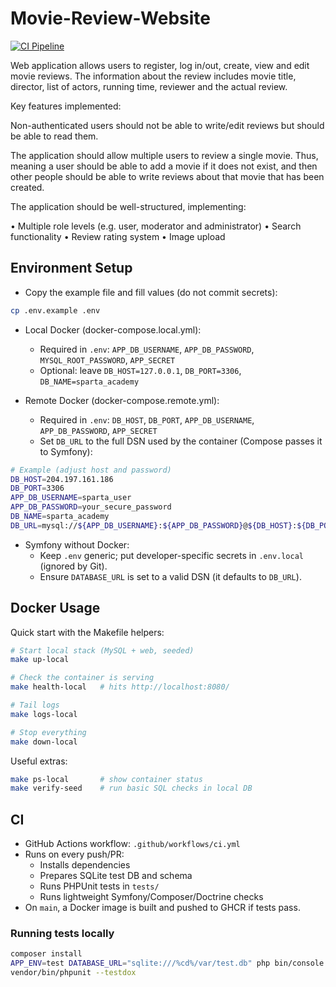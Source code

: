 # Movie-Review-Website

[![CI Pipeline](https://github.com/stravos97/Movie-Review-Website/actions/workflows/ci.yml/badge.svg)](https://github.com/stravos97/Movie-Review-Website/actions/workflows/ci.yml)

Web application allows users to register, log in/out, create, view and edit movie reviews. The information about the review includes movie title, director, list of actors,
running time, reviewer and the actual review. 

Key features implemented:

Non-authenticated users should not be able to write/edit reviews but should be able to read them.

The application should allow multiple users to review a single movie. Thus, meaning a user should be able to add a movie if it does not exist, and then other people should be able to write
reviews about that movie that has been created.

The application should be well-structured, implementing:

• Multiple role levels (e.g. user, moderator and administrator)
• Search functionality
• Review rating system
• Image upload

## Environment Setup

- Copy the example file and fill values (do not commit secrets):

```bash
cp .env.example .env
```

- Local Docker (docker-compose.local.yml):
  - Required in `.env`: `APP_DB_USERNAME`, `APP_DB_PASSWORD`, `MYSQL_ROOT_PASSWORD`, `APP_SECRET`
  - Optional: leave `DB_HOST=127.0.0.1`, `DB_PORT=3306`, `DB_NAME=sparta_academy`

- Remote Docker (docker-compose.remote.yml):
  - Required in `.env`: `DB_HOST`, `DB_PORT`, `APP_DB_USERNAME`, `APP_DB_PASSWORD`, `APP_SECRET`
  - Set `DB_URL` to the full DSN used by the container (Compose passes it to Symfony):

```bash
# Example (adjust host and password)
DB_HOST=204.197.161.186
DB_PORT=3306
APP_DB_USERNAME=sparta_user
APP_DB_PASSWORD=your_secure_password
DB_NAME=sparta_academy
DB_URL=mysql://${APP_DB_USERNAME}:${APP_DB_PASSWORD}@${DB_HOST}:${DB_PORT}/${DB_NAME}?serverVersion=8.0
```

- Symfony without Docker:
  - Keep `.env` generic; put developer-specific secrets in `.env.local` (ignored by Git).
  - Ensure `DATABASE_URL` is set to a valid DSN (it defaults to `DB_URL`).

## Docker Usage

Quick start with the Makefile helpers:

```bash
# Start local stack (MySQL + web, seeded)
make up-local

# Check the container is serving
make health-local   # hits http://localhost:8080/

# Tail logs
make logs-local

# Stop everything
make down-local
```

Useful extras:

```bash
make ps-local       # show container status
make verify-seed    # run basic SQL checks in local DB
```

## CI

- GitHub Actions workflow: `.github/workflows/ci.yml`
- Runs on every push/PR:
  - Installs dependencies
  - Prepares SQLite test DB and schema
  - Runs PHPUnit tests in `tests/`
  - Runs lightweight Symfony/Composer/Doctrine checks
- On `main`, a Docker image is built and pushed to GHCR if tests pass.

### Running tests locally

```bash
composer install
APP_ENV=test DATABASE_URL="sqlite:///%cd%/var/test.db" php bin/console doctrine:schema:create -q
vendor/bin/phpunit --testdox
```
